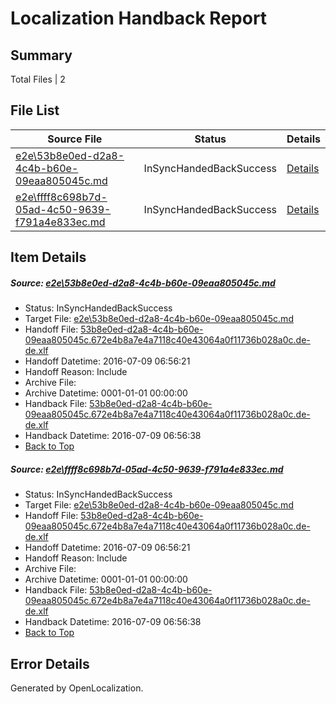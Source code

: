 # <a name='report-top'></a> Localization Handback Report

## Summary
 Total Files | 2

## File List
 Source File | Status | Details 
 ----------- | ------ | ------- 
 [e2e\53b8e0ed-d2a8-4c4b-b60e-09eaa805045c.md](https://github.com/OpenLocalizationTestOrg/oltest/blob/62b5955a4beb34669b7cb371c0f4b8df13727660/e2e/53b8e0ed-d2a8-4c4b-b60e-09eaa805045c.md) | InSyncHandedBackSuccess | [Details](#4e32478cceae3af04f3bcc92676893d7724b70191)
 [e2e\ffff8c698b7d-05ad-4c50-9639-f791a4e833ec.md](https://github.com/OpenLocalizationTestOrg/oltest/blob/62b5955a4beb34669b7cb371c0f4b8df13727660/e2e/ffff8c698b7d-05ad-4c50-9639-f791a4e833ec.md) | InSyncHandedBackSuccess | [Details](#4e32478cceae3af04f3bcc92676893d7724b70192)

## Item Details
##### <a name='4e32478cceae3af04f3bcc92676893d7724b70191'></a> Source: [e2e\53b8e0ed-d2a8-4c4b-b60e-09eaa805045c.md](https://github.com/OpenLocalizationTestOrg/oltest/blob/62b5955a4beb34669b7cb371c0f4b8df13727660/e2e/53b8e0ed-d2a8-4c4b-b60e-09eaa805045c.md)
* Status: InSyncHandedBackSuccess
* Target File: [e2e\53b8e0ed-d2a8-4c4b-b60e-09eaa805045c.md](https://github.com/OpenLocalizationTestOrg/oltest-dede-fly/blob/9d513ad7e1a8e14b475f77bd220495d2fbaa772f/e2e/53b8e0ed-d2a8-4c4b-b60e-09eaa805045c.md)
* Handoff File: [53b8e0ed-d2a8-4c4b-b60e-09eaa805045c.672e4b8a7e4a7118c40e43064a0f11736b028a0c.de-de.xlf](https://github.com/OpenLocalizationTestOrg/olhandoff-e2e/blob/4b8b300f1372f8afa46786670ee5ea571b6ef2f3/ol-handoff/OpenLocalizationTestOrg/oltest-dede-fly/ci/ht/53b8e0ed-d2a8-4c4b-b60e-09eaa805045c.672e4b8a7e4a7118c40e43064a0f11736b028a0c.de-de.xlf)
* Handoff Datetime: 2016-07-09 06:56:21
* Handoff Reason: Include
* Archive File: 
* Archive Datetime: 0001-01-01 00:00:00
* Handback File: [53b8e0ed-d2a8-4c4b-b60e-09eaa805045c.672e4b8a7e4a7118c40e43064a0f11736b028a0c.de-de.xlf](https://github.com/OpenLocalizationTestOrg/olhandback-e2e/blob/84237c8bac1435e5dc367479e308a79ec92c9ed1/ol-handback/OpenLocalizationTestOrg/oltest-dede-fly/ci/ht/53b8e0ed-d2a8-4c4b-b60e-09eaa805045c.672e4b8a7e4a7118c40e43064a0f11736b028a0c.de-de.xlf)
* Handback Datetime: 2016-07-09 06:56:38
* [Back to Top](#report-top)

##### <a name='4e32478cceae3af04f3bcc92676893d7724b70192'></a> Source: [e2e\ffff8c698b7d-05ad-4c50-9639-f791a4e833ec.md](https://github.com/OpenLocalizationTestOrg/oltest/blob/62b5955a4beb34669b7cb371c0f4b8df13727660/e2e/ffff8c698b7d-05ad-4c50-9639-f791a4e833ec.md)
* Status: InSyncHandedBackSuccess
* Target File: [e2e\53b8e0ed-d2a8-4c4b-b60e-09eaa805045c.md](https://github.com/OpenLocalizationTestOrg/oltest-dede-fly/blob/9d513ad7e1a8e14b475f77bd220495d2fbaa772f/e2e/53b8e0ed-d2a8-4c4b-b60e-09eaa805045c.md)
* Handoff File: [53b8e0ed-d2a8-4c4b-b60e-09eaa805045c.672e4b8a7e4a7118c40e43064a0f11736b028a0c.de-de.xlf](https://github.com/OpenLocalizationTestOrg/olhandoff-e2e/blob/4b8b300f1372f8afa46786670ee5ea571b6ef2f3/ol-handoff/OpenLocalizationTestOrg/oltest-dede-fly/ci/ht/53b8e0ed-d2a8-4c4b-b60e-09eaa805045c.672e4b8a7e4a7118c40e43064a0f11736b028a0c.de-de.xlf)
* Handoff Datetime: 2016-07-09 06:56:21
* Handoff Reason: Include
* Archive File: 
* Archive Datetime: 0001-01-01 00:00:00
* Handback File: [53b8e0ed-d2a8-4c4b-b60e-09eaa805045c.672e4b8a7e4a7118c40e43064a0f11736b028a0c.de-de.xlf](https://github.com/OpenLocalizationTestOrg/olhandback-e2e/blob/84237c8bac1435e5dc367479e308a79ec92c9ed1/ol-handback/OpenLocalizationTestOrg/oltest-dede-fly/ci/ht/53b8e0ed-d2a8-4c4b-b60e-09eaa805045c.672e4b8a7e4a7118c40e43064a0f11736b028a0c.de-de.xlf)
* Handback Datetime: 2016-07-09 06:56:38
* [Back to Top](#report-top)


## Error Details

Generated by OpenLocalization.
